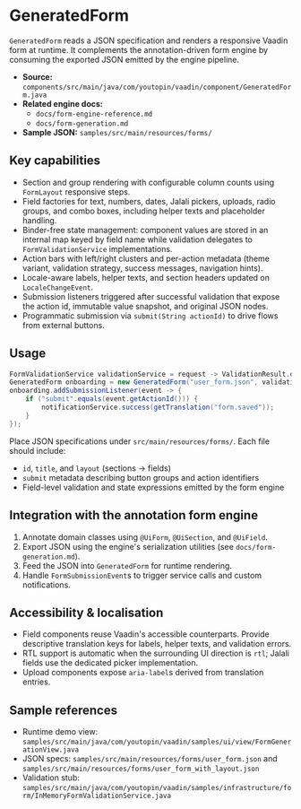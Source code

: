 # GeneratedForm

`GeneratedForm` reads a JSON specification and renders a responsive Vaadin form
at runtime. It complements the annotation-driven form engine by consuming the
exported JSON emitted by the engine pipeline.

- **Source:** `components/src/main/java/com/youtopin/vaadin/component/GeneratedForm.java`
- **Related engine docs:**
  - `docs/form-engine-reference.md`
  - `docs/form-generation.md`
- **Sample JSON:** `samples/src/main/resources/forms/`

## Key capabilities
- Section and group rendering with configurable column counts using
  `FormLayout` responsive steps.
- Field factories for text, numbers, dates, Jalali pickers, uploads, radio
  groups, and combo boxes, including helper texts and placeholder handling.
- Binder-free state management: component values are stored in an internal map
  keyed by field name while validation delegates to
  `FormValidationService` implementations.
- Action bars with left/right clusters and per-action metadata (theme variant,
  validation strategy, success messages, navigation hints).
- Locale-aware labels, helper texts, and section headers updated on
  `LocaleChangeEvent`.
- Submission listeners triggered after successful validation that expose the
  action id, immutable value snapshot, and original JSON nodes.
- Programmatic submission via `submit(String actionId)` to drive flows from
  external buttons.

## Usage
```java
FormValidationService validationService = request -> ValidationResult.ok();
GeneratedForm onboarding = new GeneratedForm("user_form.json", validationService);
onboarding.addSubmissionListener(event -> {
    if ("submit".equals(event.getActionId())) {
        notificationService.success(getTranslation("form.saved"));
    }
});
```

Place JSON specifications under `src/main/resources/forms/`. Each file should
include:
- `id`, `title`, and `layout` (sections → fields)
- `submit` metadata describing button groups and action identifiers
- Field-level validation and state expressions emitted by the form engine

## Integration with the annotation form engine
1. Annotate domain classes using `@UiForm`, `@UiSection`, and `@UiField`.
2. Export JSON using the engine's serialization utilities (see
   `docs/form-generation.md`).
3. Feed the JSON into `GeneratedForm` for runtime rendering.
4. Handle `FormSubmissionEvent`s to trigger service calls and custom
   notifications.

## Accessibility & localisation
- Field components reuse Vaadin's accessible counterparts. Provide
  descriptive translation keys for labels, helper texts, and validation errors.
- RTL support is automatic when the surrounding UI direction is `rtl`; Jalali
  fields use the dedicated picker implementation.
- Upload components expose `aria-label`s derived from translation entries.

## Sample references
- Runtime demo view:
  `samples/src/main/java/com/youtopin/vaadin/samples/ui/view/FormGenerationView.java`
- JSON specs: `samples/src/main/resources/forms/user_form.json` and
  `samples/src/main/resources/forms/user_form_with_layout.json`
- Validation stub: `samples/src/main/java/com/youtopin/vaadin/samples/infrastructure/form/InMemoryFormValidationService.java`

